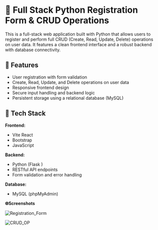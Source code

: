 # 🐍 Full Stack Python Registration Form & CRUD Operations

This is a full-stack web application built with Python that allows users to register and perform full CRUD (Create, Read, Update, Delete) operations on user data. It features a clean frontend interface and a robust backend with database connectivity.

## 🚀 Features

- User registration with form validation
- Create, Read, Update, and Delete operations on user data
- Responsive frontend design
- Secure input handling and backend logic
- Persistent storage using a relational database (MySQL)

## 🧰 Tech Stack

**Frontend:**
- Vite React
- Bootstrap 
- JavaScript 

**Backend:**
- Python (Flask )
- RESTful API endpoints
- Form validation and error handling

**Database:**
- MySQL (phpMyAdmin)
  
**🌐Screenshots** 

![Registration_Form](https://github.com/user-attachments/assets/329145a5-49e4-46ba-8607-e6fd20736978) 


![CRUD_OP](https://github.com/user-attachments/assets/a453a152-e172-49f4-b68b-cb5703fc83a1)

   
